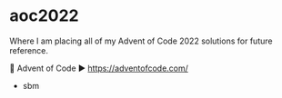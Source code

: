 # aoc2022

Where I am placing all of my Advent of Code 2022 solutions for future reference. 

🎄 Advent of Code ▶ https://adventofcode.com/

- sbm
